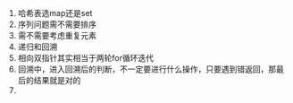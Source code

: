 1. 哈希表选map还是set
2. 序列问题需不需要排序
3. 需不需要考虑重复元素
4. 递归和回溯
5. 相向双指针其实相当于两轮for循环迭代
6. 回溯中，进入回溯后的判断，不一定要进行什么操作，只要遇到错返回，那最后的结果就是对的
7. 